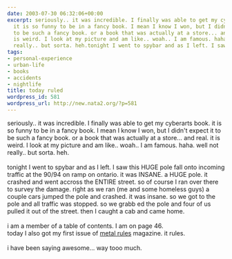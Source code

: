 ```yaml
---
date: 2003-07-30 06:32:06+00:00
excerpt: seriously.. it was incredible. I finally was able to get my cyberarts book.
  it is so funny to be in a fancy book. I mean I know I won, but I didn't expect it
  to be such a fancy book. or a book that was actually at a store... and real. it
  is weird. I look at my picture and am like.. woah.. I am famous. haha. well not
  really.. but sorta. heh.tonight I went to spybar and as I left. I saw ...
tags:
- personal-experience
- urban-life
- books
- accidents
- nightlife
title: today ruled
wordpress_id: 581
wordpress_url: http://new.nata2.org/?p=581
---
```


seriously.. it was incredible. I finally was able to get my cyberarts book. it is so funny to be in a fancy book. I mean I know I won, but I didn't expect it to be such a fancy book. or a book that was actually at a store... and real. it is weird. I look at my picture and am like.. woah.. I am famous. haha. well not really.. but sorta. heh.<br/><br/>tonight I went to spybar and as I left. I saw this HUGE pole fall onto incoming traffic at the 90/94 on ramp on ontario. it was INSANE. a HUGE pole. it crashed and went accross the ENTIRE street. so of course I ran over there to survey the damage. right as we ran (me and some homeless guys) a couple cars jumped the pole and crashed. it was insane. so we got to the pole and all traffic was stopped. so we grabb ed the pole and four of us pulled it out of the street. then I caught a cab and came home. <br/><br/>i am a member of a table of contents. I am on page 46.<Br>today I also got my first issue of <a href="http://www.metalrulesmagazine.com/">metal rules</a> magazine. it rules. <br/><br/>i have been saying awesome... way tooo much.